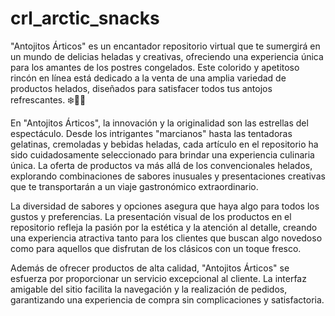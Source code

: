 # crl_arctic_snacks

"Antojitos Árticos" es un encantador repositorio virtual que te sumergirá en un mundo de delicias heladas y creativas, ofreciendo una experiencia única para los amantes de los postres congelados. Este colorido y apetitoso rincón en línea está dedicado a la venta de una amplia variedad de productos helados, diseñados para satisfacer todos tus antojos refrescantes. ❄️🍦✨

En "Antojitos Árticos", la innovación y la originalidad son las estrellas del espectáculo. Desde los intrigantes "marcianos" hasta las tentadoras gelatinas, cremoladas y bebidas heladas, cada artículo en el repositorio ha sido cuidadosamente seleccionado para brindar una experiencia culinaria única. La oferta de productos va más allá de los convencionales helados, explorando combinaciones de sabores inusuales y presentaciones creativas que te transportarán a un viaje gastronómico extraordinario.

La diversidad de sabores y opciones asegura que haya algo para todos los gustos y preferencias. La presentación visual de los productos en el repositorio refleja la pasión por la estética y la atención al detalle, creando una experiencia atractiva tanto para los clientes que buscan algo novedoso como para aquellos que disfrutan de los clásicos con un toque fresco.

Además de ofrecer productos de alta calidad, "Antojitos Árticos" se esfuerza por proporcionar un servicio excepcional al cliente. La interfaz amigable del sitio facilita la navegación y la realización de pedidos, garantizando una experiencia de compra sin complicaciones y satisfactoria.
